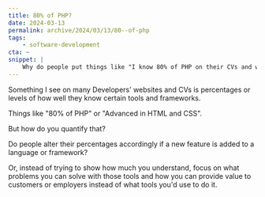 ```yaml
---
title: 80% of PHP?
date: 2024-03-13
permalink: archive/2024/03/13/80--of-php
tags:
    - software-development
cta: ~
snippet: |
    Why do people put things like "I know 80% of PHP on their CVs and websites? Is that what matters to prospective clients or employers?
---
```


Something I see on many Developers' websites and CVs is percentages or levels of how well they know certain tools and frameworks.

Things like "80% of PHP" or "Advanced in HTML and CSS".

But how do you quantify that?

Do people alter their percentages accordingly if a new feature is added to a language or framework?

Or, instead of trying to show how much you understand, focus on what problems you can solve with those tools and how you can provide value to customers or employers instead of what tools you'd use to do it.
